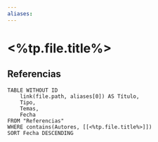```yaml
---
aliases:
---
```

# <%tp.file.title%>

## Referencias
```dataview
TABLE WITHOUT ID
    link(file.path, aliases[0]) AS Título,
    Tipo,
    Temas,
    Fecha
FROM "Referencias"
WHERE contains(Autores, [[<%tp.file.title%>]])
SORT Fecha DESCENDING
```

